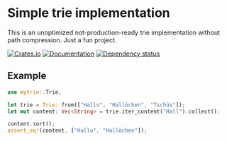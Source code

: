 # Simple trie implementation
This is an unoptimized not-production-ready trie implementation without path compression. Just a fun project.

[![Crates.io](https://img.shields.io/crates/v/mytrie.svg)](https://crates.io/crates/mytrie)
[![Documentation](https://docs.rs/mytrie/badge.svg)](https://docs.rs/mytrie/latest/mytrie/struct.Trie.html)
[![Dependency status](https://deps.rs/crate/mytrie/0.2.0/status.svg)](https://deps.rs/crate/mytrie/0.2.0)

## Example
```rs
use mytrie::Trie;

let trie = Trie::from(["Hallo", "Hallöchen", "Tschüs"]);
let mut content: Vec<String> = trie.iter_content("Hall").collect();

content.sort();
assert_eq!(content, ["Hallo", "Hallöchen"]);
```